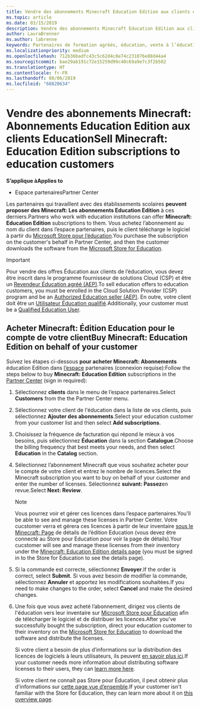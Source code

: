 ```yaml
---
title: Vendre des abonnements Minecraft Education Edition aux clients de l’éducation
ms.topic: article
ms.date: 03/15/2019
description: Vendre des abonnements Minecraft Education Edition aux clients qualifiés dans le domaine de l’éducation.
author: LauraBrenner
ms.author: labrenne
keywords: Partenaires de formation agréés, éducation, vente à l’éducation, écoles
ms.localizationpriority: medium
ms.openlocfilehash: 712b36badfc43c5c62d4c8e74c231076e88d44a4
ms.sourcegitcommit: bae29ab191c72e15259d99c40c69a9e7c3f2b502
ms.translationtype: HT
ms.contentlocale: fr-FR
ms.lasthandoff: 08/06/2019
ms.locfileid: "68820634"
---
```

# <a name="sell-minecraft-education-edition-subscriptions-to-education-customers"></a><span data-ttu-id="fd34d-104">Vendre des abonnements Minecraft: Abonnements Education Edition aux clients Education</span><span class="sxs-lookup"><span data-stu-id="fd34d-104">Sell Minecraft: Education Edition subscriptions to education customers</span></span>

<span data-ttu-id="fd34d-105">**S’applique à**</span><span class="sxs-lookup"><span data-stu-id="fd34d-105">**Applies to**</span></span>

-  <span data-ttu-id="fd34d-106">Espace partenaires</span><span class="sxs-lookup"><span data-stu-id="fd34d-106">Partner Center</span></span>

<span data-ttu-id="fd34d-107">Les partenaires qui travaillent avec des établissements scolaires **peuvent proposer des Minecraft: Les abonnements Education Edition** à ces derniers.</span><span class="sxs-lookup"><span data-stu-id="fd34d-107">Partners who work with education institutions can offer **Minecraft: Education Edition** subscriptions to them.</span></span> <span data-ttu-id="fd34d-108">Vous achetez l’abonnement au nom du client dans l’espace partenaires, puis le client télécharge le logiciel à partir du [Microsoft Store pour l’éducation](https://educationstore.microsoft.com).</span><span class="sxs-lookup"><span data-stu-id="fd34d-108">You purchase the subscription on the customer's behalf in Partner Center, and then the customer downloads the software from the [Microsoft Store for Education](https://educationstore.microsoft.com).</span></span> 

>[!IMPORTANT]
><span data-ttu-id="fd34d-109">Pour vendre des offres Éducation aux clients de l’éducation, vous devez être inscrit dans le programme fournisseur de solutions Cloud (CSP) et être un [Revendeur Éducation agréé (AEP)](https://www.mepn.com).</span><span class="sxs-lookup"><span data-stu-id="fd34d-109">To sell education offers to education customers, you must be enrolled in the Cloud Solution Provider (CSP) program and be an [Authorized Education seller (AEP)](https://www.mepn.com).</span></span> <span data-ttu-id="fd34d-110">En outre, votre client doit être un [Utilisateur Éducation qualifié](https://www.microsoftvolumelicensing.com/DocumentSearch.aspx?Mode=3&DocumentTypeId=7).</span><span class="sxs-lookup"><span data-stu-id="fd34d-110">Additionally, your customer must be a [Qualified Education User](https://www.microsoftvolumelicensing.com/DocumentSearch.aspx?Mode=3&DocumentTypeId=7).</span></span>  

 
## <a name="buy-minecraft-education-edition-on-behalf-of-your-customer"></a><span data-ttu-id="fd34d-111">Acheter **Minecraft: Édition** Education pour le compte de votre client</span><span class="sxs-lookup"><span data-stu-id="fd34d-111">Buy **Minecraft: Education Edition** on behalf of your customer</span></span>

<span data-ttu-id="fd34d-112">Suivez les étapes ci-dessous **pour acheter Minecraft: Abonnements** éducation Edition dans [l’espace](https://partnercenter.microsoft.com/pcv/dashboard/overview
) partenaires (connexion requise):</span><span class="sxs-lookup"><span data-stu-id="fd34d-112">Follow the steps below to buy **Minecraft: Education Edition** subscriptions in the [Partner Center](https://partnercenter.microsoft.com/pcv/dashboard/overview
) (sign in required):</span></span>

  1.  <span data-ttu-id="fd34d-113">Sélectionnez **clients** dans le menu de l’espace partenaires.</span><span class="sxs-lookup"><span data-stu-id="fd34d-113">Select **Customers** from the the Partner Center menu.</span></span>
  
  2.  <span data-ttu-id="fd34d-114">Sélectionnez votre client de l'éducation dans la liste de vos clients, puis sélectionnez **Ajouter des abonnements**.</span><span class="sxs-lookup"><span data-stu-id="fd34d-114">Select your education customer from your customer list and then select **Add subscriptions**.</span></span>
  
  3.  <span data-ttu-id="fd34d-115">Choisissez la fréquence de facturation qui répond le mieux à vos besoins, puis sélectionnez **Éducation** dans la section **Catalogue**.</span><span class="sxs-lookup"><span data-stu-id="fd34d-115">Choose the billing frequency that best meets your needs, and then select **Education** in the **Catalog** section.</span></span>

  4.  <span data-ttu-id="fd34d-116">Sélectionnez l’abonnement Minecraft que vous souhaitez acheter pour le compte de votre client et entrez le nombre de licences.</span><span class="sxs-lookup"><span data-stu-id="fd34d-116">Select the Minecraft subscription you want to buy on behalf of your customer and enter the number of licenses.</span></span> <span data-ttu-id="fd34d-117">Sélectionnez **suivant: Passez**en revue.</span><span class="sxs-lookup"><span data-stu-id="fd34d-117">Select **Next: Review**.</span></span>

      >[!NOTE]
      ><span data-ttu-id="fd34d-118">Vous pourrez voir et gérer ces licences dans l’espace partenaires.</span><span class="sxs-lookup"><span data-stu-id="fd34d-118">You'll be able to see and manage these licenses in Partner Center.</span></span> <span data-ttu-id="fd34d-119">Votre cucstomer verra et gérera ces licences à partir de leur inventaire [sous le Minecraft: Page](https://educationstore.microsoft.com/store/details/minecraft-education-edition/9nblggh4r2r6) de détails de l’édition Education (vous devez être connecté au Store pour Education pour voir la page de détails).</span><span class="sxs-lookup"><span data-stu-id="fd34d-119">Your cucstomer will see and manage these licenses from their inventory under the [Minecraft: Education Edition details page](https://educationstore.microsoft.com/store/details/minecraft-education-edition/9nblggh4r2r6) (you must be signed in to the Store for Education to see the details page).</span></span> 

  5.  <span data-ttu-id="fd34d-120">Si la commande est correcte, sélectionnez **Envoyer**.</span><span class="sxs-lookup"><span data-stu-id="fd34d-120">If the order is correct, select **Submit**.</span></span> <span data-ttu-id="fd34d-121">Si vous avez besoin de modifier la commande, sélectionnez **Annuler** et apportez les modifications souhaitées.</span><span class="sxs-lookup"><span data-stu-id="fd34d-121">If you need to make changes to the order, select **Cancel** and make the desired changes.</span></span>   

  6.  <span data-ttu-id="fd34d-122">Une fois que vous avez acheté l’abonnement, dirigez vos clients de l'éducation vers leur inventaire sur [Microsoft Store pour Éducation](https://educationstore.microsoft.com) afin de télécharger le logiciel et de distribuer les licences.</span><span class="sxs-lookup"><span data-stu-id="fd34d-122">After you've successfully bought the subscription, direct your education customer to their inventory on the [Microsoft Store for Education](https://educationstore.microsoft.com) to download the software and distribute the licenses.</span></span>

      <span data-ttu-id="fd34d-123">Si votre client a besoin de plus d’informations sur la distribution des licences de logiciels à leurs utilisateurs, ils peuvent [en savoir plus ici](https://docs.microsoft.com/education/windows/school-get-minecraft#distribute-minecraft).</span><span class="sxs-lookup"><span data-stu-id="fd34d-123">If your customer needs more information about distributing software licenses to their users, they can [learn more here](https://docs.microsoft.com/education/windows/school-get-minecraft#distribute-minecraft).</span></span>  
  
      <span data-ttu-id="fd34d-124">Si votre client ne connaît pas Store pour Éducation, il peut obtenir plus d'informations sur [cette page vue d’ensemble](https://docs.microsoft.com/microsoft-store/windows-store-for-business-overview).</span><span class="sxs-lookup"><span data-stu-id="fd34d-124">If your customer isn't familiar with the Store for Education, they can learn more about it on [this overview page](https://docs.microsoft.com/microsoft-store/windows-store-for-business-overview).</span></span>  

      

